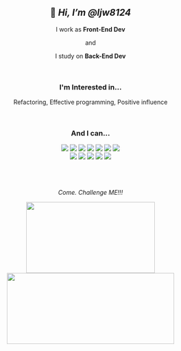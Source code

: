 <div align='center'>

## 👋 _Hi, I’m @ljw8124_

I work as **Front-End Dev**

and

I study on **Back-End Dev**

</br>

### I'm Interested in...
Refactoring, Effective programming, Positive influence

</div>

</br>

<div align="center">
  
### And I can...
  
<img src="https://img.shields.io/badge/JavaScript-F7DF1E?style=for-the-badge&logo=JavaScript&logoColor=white"/>
<img src="https://img.shields.io/badge/TypeScript-3178C6?style=for-the-badge&logo=TypeScript&logoColor=white"/>
<img src="https://img.shields.io/badge/REACT-61DAFB?style=for-the-badge&logo=react&logoColor=white"/>
<img src="https://img.shields.io/badge/C-A8B9CC?style=for-the-badge&logo=C&logoColor=white"/>
<img src="https://img.shields.io/badge/C++-00599C?style=for-the-badge&logo=Cplusplus&logoColor=white"/>
<img src="https://img.shields.io/badge/Dart-0175C2?style=for-the-badge&logo=Dart&logoColor=white"/>
<img src="https://img.shields.io/badge/JAVA-brown?style=for-the-badge&logo=java&logoColor=white"/>

</br>

<img src="https://img.shields.io/badge/Node.js-339933?style=for-the-badge&logo=Node.js&logoColor=white"/>
<img src="https://img.shields.io/badge/NestJs-E0234E?style=for-the-badge&logo=Nestjs&logoColor=white"/>
<img src="https://img.shields.io/badge/MySQL-4479A1?style=for-the-badge&logo=mysql&logoColor=white"/>
<img src="https://img.shields.io/badge/MongoDB-47A248?style=for-the-badge&logo=MongoDB&logoColor=white"/>
<img src="https://img.shields.io/badge/LINUX-FCC624?style=for-the-badge&logo=LINUX&logoColor=white"/>

  

</div>

</br>
</br>
</br>


<div align='center'>

_Come. Challenge ME!!!_


  <a href="s">
    <img src="https://github-readme-stats.vercel.app/api/top-langs/?username=ljw8124&exclude_repo=ljw8124.github.io&layout=compact&theme=transparent" width="300px" height="165px"/>
  </a>
  <a href="s">
    <img src="https://github-readme-stats.vercel.app/api?username=ljw8124&theme=transparent&show_icons=true" width="390px" height="165px" />
  </a>
</div>


